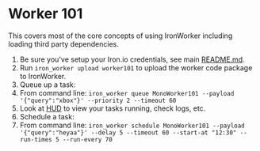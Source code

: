 # Worker 101

This covers most of the core concepts of using IronWorker including loading third party
dependencies.

1. Be sure you've setup your Iron.io credentials, see main [README.md](https://github.com/iron-io/iron_worker_examples).
1. Run `iron_worker upload worker101` to upload the worker code package to IronWorker.
1. Queue up a task:
  1. From command line: `iron_worker queue MonoWorker101 --payload '{"query":"xbox"}' --priority 2 --timeout 60`
1. Look at [HUD](https://hud.iron.io) to view your tasks running, check logs, etc.
1. Schedule a task:
  1. From command line: `iron_worker schedule MonoWorker101 --payload '{"query":"heyaa"}' --delay 5 --timeout 60 --start-at "12:30" --run-times 5 --run-every 70`
